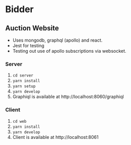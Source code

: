 # Bidder
## Auction Website

- Uses mongodb, graphql (apollo) and react.
- Jest for testing
- Testing out use of apollo subscriptions via websocket.

### Server
1. ```cd server```
2. ```yarn install```
3. ```yarn setup```
4. ```yarn develop```
5. Graphiql is available at http://localhost:8060/graphiql

### Client
1. ```cd web```
2. ```yarn install```
3. ```yarn develop```
4. Client is available at http://localhost:8061
